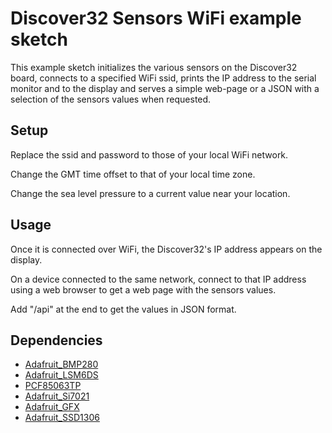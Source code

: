 
# Discover32 Sensors WiFi example sketch

This example sketch initializes the various sensors on the Discover32 board, connects to a specified WiFi ssid, prints the IP address to the serial monitor and to the display and serves a simple web-page or a JSON with a selection of the sensors values when requested.

## Setup
<p>Replace the ssid and password to those of your local WiFi network.</p>
<p>Change the GMT time offset to that of your local time zone.</p>
<p>Change the sea level pressure to a current value near your location.</p>

## Usage
<p>Once it is connected over WiFi, the Discover32's IP address appears on the display.</p>
<p>On a device connected to the same network, connect to that IP address using a web browser to get a web page with the sensors values.</p>
<p>Add "/api" at the end to get the values in JSON format.</p>

## Dependencies
* [Adafruit_BMP280](https://github.com/adafruit/Adafruit_BMP280_Library)
* [Adafruit_LSM6DS](https://github.com/adafruit/Adafruit_LSM6DS)
* [PCF85063TP](https://github.com/Seeed-Studio/Grove_High_Precision_RTC_PCF85063TP)
* [Adafruit_Si7021](https://github.com/adafruit/Adafruit_Si7021)
* [Adafruit_GFX](https://github.com/adafruit/Adafruit-GFX-Library)
* [Adafruit_SSD1306](https://github.com/adafruit/Adafruit_SSD1306)
